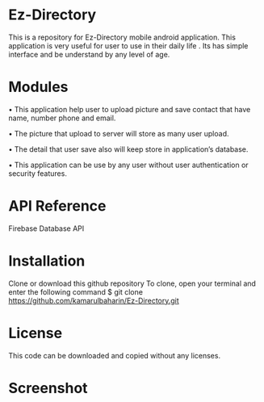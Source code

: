# Ez-Directory

This is a repository for Ez-Directory mobile android application.
This application is very useful for user to use in their daily life .
Its has simple interface and be understand by any level of age.

# Modules

•	This application help user to upload picture and save contact that have name, number phone and email.

•	The picture that upload to server will store as many user upload.

•	The detail that user save also will keep store in application’s database.

•	This application can be use by any user without user authentication or security features.

# API Reference

Firebase Database API

# Installation

Clone or download this github repository
To clone, open your terminal and enter the following command
   $ git clone https://github.com/kamarulbaharin/Ez-Directory.git

# License

This code can be downloaded and copied without any licenses.

# Screenshot
